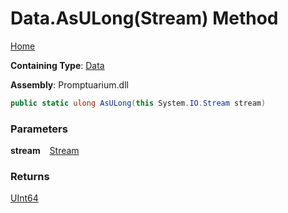 # Data\.AsULong\(Stream\) Method

[Home](../../../README.md)

**Containing Type**: [Data](../README.md)

**Assembly**: Promptuarium\.dll

```csharp
public static ulong AsULong(this System.IO.Stream stream)
```

### Parameters

**stream** &ensp; [Stream](https://docs.microsoft.com/en-us/dotnet/api/system.io.stream)

### Returns

[UInt64](https://docs.microsoft.com/en-us/dotnet/api/system.uint64)

